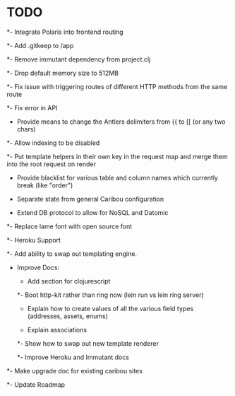 # TODO

*- Integrate Polaris into frontend routing

*- Add .gitkeep to /app

*- Remove immutant dependency from project.clj

*- Drop default memory size to 512MB

*- Fix issue with triggering routes of different HTTP methods from the same route

*- Fix error in API

- Provide means to change the Antlers delimiters from {{ to [[ (or any two chars)

*- Allow indexing to be disabled

*- Put template helpers in their own key in the request map and merge them into the root request on render

- Provide blacklist for various table and column names which currently break (like "order")

- Separate state from general Caribou configuration

- Extend DB protocol to allow for NoSQL and Datomic

*- Replace lame font with open source font

*- Heroku Support

*- Add ability to swap out templating engine.

- Improve Docs:

    - Add section for clojurescript

    *- Boot http-kit rather than ring now (lein run vs lein ring server)

    - Explain how to create values of all the various field types (addresses, assets, enums)

    - Explain associations

    *- Show how to swap out new template renderer

    *- Improve Heroku and Immutant docs

*- Make upgrade doc for existing caribou sites

*- Update Roadmap
